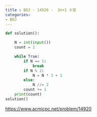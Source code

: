 ```yaml
---
title : BOJ - 14920 -  3n+1 수열
categories:
- BOJ
---
```


```python
def solution():

    N = int(input())
    count = 1

    while True:
        if N == 1:
            break
        if N % 2:
            N = N * 3 + 1
        else:
            N //= 2
        count += 1
    print(count)
solution()
```

https://www.acmicpc.net/problem/14920

